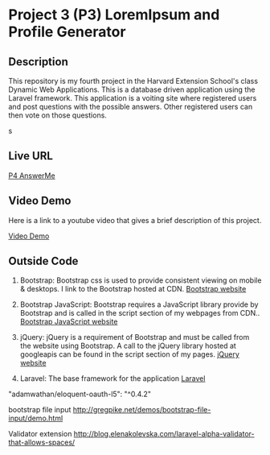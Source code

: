 # Project 3 (P3) LoremIpsum and Profile Generator

## Description
This repository is my fourth project in the Harvard Extension School's class Dynamic Web Applications. This is a database driven application using the Laravel framework. This application is a voiting site where registered users and post questions with the possible answers. Other registered users can then vote on those questions.

s
## Live URL

[P4 AnswerMe](http://p4.scotfavorite.net)

## Video Demo
Here is a link to a youtube video that gives a brief description of this project.

[Video Demo](https://youtu.be/zJRZ0OAoMDA)

## Outside Code

1. Bootstrap: Bootstrap css is used to provide consistent viewing on mobile & desktops. I link to the Bootstrap hosted at CDN.
[Bootstrap website](http://getbootstrap.com)

2. Bootstrap JavaScript: Bootstrap requires a JavaScript library provide by Bootstrap  and is called in the script section of my webpages from CDN..
[Bootstrap JavaScript website](http://getbootstrap.com/javascript/)

3. jQuery: jQuery is a requirement of Bootstrap and must be called from the website using Bootstrap. A call to the jQuery library hosted at googleapis can be found in the script section of my pages.
[jQuery website](http://jquery.com)


8. Laravel: The base framework for the application
[Laravel](https://laravel.com)


"adamwathan/eloquent-oauth-l5": "^0.4.2"


bootstrap file input
http://gregpike.net/demos/bootstrap-file-input/demo.html

Validator extension
http://blog.elenakolevska.com/laravel-alpha-validator-that-allows-spaces/
